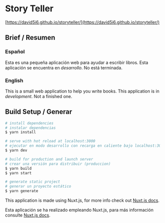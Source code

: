 # Story Teller

[https://david5i6.github.io/storyteller/](https://david5i6.github.io/storyteller/)

## Brief / Resumen

### Español

Esta es una pequeña aplicación web para ayudar a escribir libros.
Esta aplicación se encuentra en *desarrollo*. No está terminada.

### English

This is a small web application to help you write books.
This application is in *development*. Not a finished one.

## Build Setup / Generar

```bash
# install dependencies
# instalar dependencias
$ yarn install

# serve with hot reload at localhost:3000
# ejecutar en modo desarrollo con recarga en caliente bajo localhost:3000
$ yarn dev

# build for production and launch server
# crear una versión para distribuir (produccion)
$ yarn build
$ yarn start

# generate static project
# generar un proyecto estático
$ yarn generate
```

This application is made using Nuxt.js, for more info check out [Nuxt.js docs](https://nuxtjs.org).

Esta aplicación se ha realizado empleando Nuxt.js, para más información consulte [Nuxt.js docs](https://nuxtjs.org).
